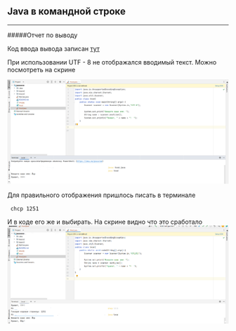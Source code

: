 ## Java в командной строке
---
#####Отчет по выводу

Код ввода вывода записан  [тут ](Vvod.java)

При использовании UTF - 8 не отображался вводимый текст. Можно посмотреть на скрине 

![utf-8](u8.png)

Для правильного отображения пришлось писать в терминале
```
 chcp 1251 
  ```
И в коде его же и выбирать. На скрине видно что это сработало
![](1251.png)